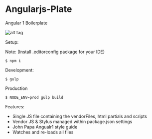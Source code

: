 # Angularjs-Plate

Angular 1 Boilerplate

![alt tag](https://media.giphy.com/media/uGlLP7Ze3pPAk/giphy.gif)

Setup:

Note: (Install .editorconfig package for your IDE)

```shell
$ npm i
````

Development:
```shell
$ gulp
````

Production
```shell
$ NODE_ENV=prod gulp build
````

Features:
* Single JS file containing the vendorFiles, html partials and scripts
* Vendor JS & Stylus managed within package.json settings
* John Papa Angualr1 style guide
* Watches and re-loads all files
